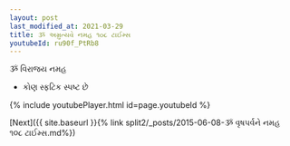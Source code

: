 ```yaml
---
layout: post
last_modified_at: 2021-03-29
title: ૐ અમ્રુત્યવે નમહ ૧૦૮ ટાઈમ્સ
youtubeId: ru90f_PtRb8
---
```

 
 
 ૐ વિરાજય નમહ  
 
 -  કોણ સ્ફટિક સ્પષ્ટ છે 
 
  
 
  
 
 
 
 
 
 


{% include youtubePlayer.html id=page.youtubeId %}
 
[Next]({{ site.baseurl }}{% link  split2/_posts/2015-06-08-ૐ વૃષપર્વને નમહ ૧૦૮ ટાઈમ્સ.md%})
 
